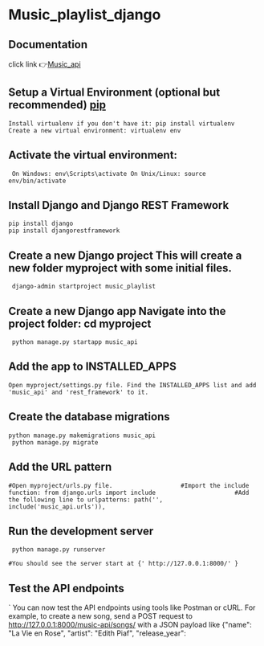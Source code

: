 # Music_playlist_django


## Documentation
click link
👉[Music_api](https://linktodocumentation)

## Setup a Virtual Environment (optional but recommended) [pip](https://pip.pypa.io/en/stable/) 
```
Install virtualenv if you don't have it: pip install virtualenv
Create a new virtual environment: virtualenv env
```
## Activate the virtual environment:
`` 
On Windows: env\Scripts\activate
On Unix/Linux: source env/bin/activate 
``



## Install Django and Django REST Framework
```
pip install django
pip install djangorestframework
```

## Create a new Django project  This will create a new folder myproject with some initial files.
```
 django-admin startproject music_playlist 

```

## Create a new Django app Navigate into the project folder: cd myproject
```
 python manage.py startapp music_api
```

## Add the app to INSTALLED_APPS
``
Open myproject/settings.py file.
Find the INSTALLED_APPS list and add 'music_api' and 'rest_framework' to it.
``
## Create the database migrations
```
python manage.py makemigrations music_api
 python manage.py migrate
```

## Add the URL pattern
``
#Open myproject/urls.py file.                  
#Import the include function: from django.urls import include                     
#Add the following line to urlpatterns: path('', include('music_api.urls')),         
``


## Run the development server

``` 
 python manage.py runserver
```
``
 #You should see the server start at {' http://127.0.0.1:8000/' }
``
## Test the API endpoints
`
You can now test the API endpoints using tools like Postman or cURL.
For example, to create a new song, send a POST request to http://127.0.0.1:8000/music-api/songs/ with a JSON payload like {"name": "La Vie en Rose", "artist": "Edith Piaf", "release_year":
